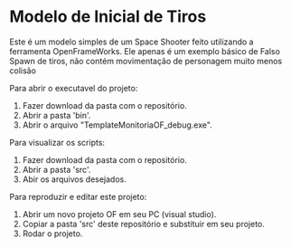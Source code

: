 # Modelo de Inicial de Tiros
Este é um modelo simples de um Space Shooter feito utilizando a ferramenta OpenFrameWorks.
Ele apenas é um exemplo básico de Falso Spawn de tiros, não contém movimentação de personagem muito menos colisão

Para abrir o executavel do projeto:
 1. Fazer download da pasta com o repositório.
 2. Abrir a pasta 'bin'.
 3. Abrir o arquivo "TemplateMonitoriaOF_debug.exe".

Para visualizar os scripts:
 1. Fazer download da pasta com o repositório.
 2. Abrir a pasta 'src'.
 3. Abir os arquivos desejados.


Para reproduzir e editar este projeto:
 1. Abrir um novo projeto OF em seu PC (visual studio).
 2. Copiar a pasta 'src' deste repositório e substituir em seu projeto.
 3. Rodar o projeto.
